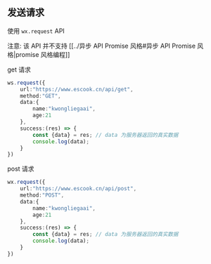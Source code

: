 ## 发送请求

使用 `wx.request` API

注意: 该 API 并不支持 [[../异步 API Promise 风格#异步 API Promise 风格|promise 风格编程]]

get 请求

```ts
ws.request({
	url:"https://www.escook.cn/api/get",
	method:"GET",
	data:{
		name:"kwongliegaai",
		age:21
	},
	success:(res) => {
		const {data} = res; // data 为服务器返回的真实数据
		console.log(data);
	}
})
```


post 请求

```ts
wx.request({
	url:"https://www.escook.cn/api/post",
	method:"POST",
	data:{
		name:"kwongliegaai",
		age:21
	},
	success:(res) => {
		const {data} = res; // data 为服务器返回的真实数据
		console.log(data);
	}
})
```
